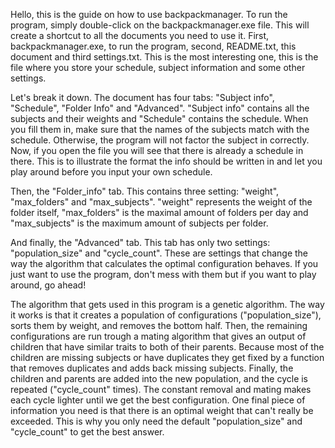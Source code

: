 Hello, this is the guide on how to use backpackmanager. To run the program, simply double-click on the backpackmanager.exe file. This will create a shortcut to all the documents you need to use it. First, backpackmanager.exe, to run the program, second, README.txt, this document and third settings.txt. This is the most interesting one, this is the file where you store your schedule, subject information and some other settings. 

Let's break it down. The document has four tabs: "Subject info", "Schedule", "Folder Info" and "Advanced". "Subject info" contains all the subjects and their weights and "Schedule" contains the schedule. When you fill them in, make sure that the names of the subjects match with the schedule. Otherwise, the program will not factor the subject in correctly. Now, if you open the file you will see that there is already a schedule in there. This is to illustrate the format the info should be written in and let you play around before you input your own schedule. 

Then, the "Folder_info" tab. This contains three setting: "weight", "max_folders" and "max_subjects". "weight" represents the weight of the folder itself, "max_folders" is the maximal amount of folders per day and "max_subjects" is the maximum amount of subjects per folder. 

And finally, the "Advanced" tab. This tab has only two settings: "population_size" and "cycle_count". These are settings that change the way the algorithm that calculates the optimal configuration behaves. If you just want to use the program, don't mess with them but if you want to play around, go ahead! 

The algorithm that gets used in this program is a genetic algorithm. The way it works is that it creates a population of configurations ("population_size"), sorts them by weight, and removes the bottom half. Then, the remaining configurations are run trough a mating algorithm that gives an output of children that have similar traits to both of their parents. Because most of the children are missing subjects or have duplicates they get fixed by a function that removes duplicates and adds back missing subjects. Finally, the children and parents are added into the new population, and the cycle is repeated ("cycle_count" times). The constant removal and mating makes each cycle lighter until we get the best configuration. One final piece of information you need is that there is an optimal weight that can't really be exceeded. This is why you only need the default "population_size" and "cycle_count" to get the best answer.